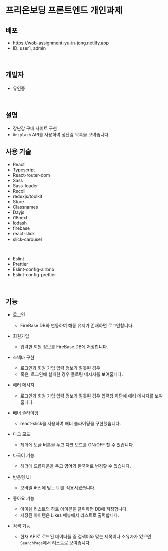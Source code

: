 # 프리온보딩 프론트엔드 개인과제
## 배포
- https://wob-assignment-yu-in-jong.netlify.app
- ID: user1, admin
<br>

## 개발자 
- 유인종
<br>

## 설명
- 장난감 구매 사이트 구현
- `Unsplash` API를 사용하여 장난감 목록을 보여줍니다.

## 사용 기술
- React
- Typescript
- React-router-dom
- Sass
- Sass-loader
- Recoil
- reduxjs/toolkit
- Store
- Classnames
- Dayjs
- i18next
- lodash
- firebase
- react-slick
- slick-carousel
<br>

- Eslint
- Prettier
- Eslint-config-airbnb
- Eslint-config-prettier
<br>

## 기능
- 로그인
  - FireBase DB와 연동하여 해동 유저가 존재하면 로그인합니다.
  
- 회원가입
  - 입력한 회원 정보를 FireBase DB에 저장합니다.

- 스낵바 구현
  - 로그인과 회원 가입 입력 정보가 잘못된 경우
  - 혹은, 로그인에 실패한 경우 플로팅 메시지를 보여줍니다.

- 에러 메시지 
  - 로그인과 회원 가입 입력 정보가 잘못된 경우 입력창 하단에 에러 메시지를 보여줍니다.

- 배너 슬라이딩
  - react-slick을 사용하여 배너 슬라이딩을 구현했습니다.

- 다크 모드
  - 헤더에 토글 버튼을 두고 다크 모드를 ON/OFF 할 수 있습니다.
  
- 다국어 기능
  - 헤더에 드롭다운을 두고 영어와 한국어로 변경할 수 있습니다.
  
- 반응형 UI
  - 모바일 버전에 맞는 UI를 적용시켰습니다.
  
- 좋아요 기능
  - 아이템 리스트의 하트 아이콘을 클릭하면 DB에 저장합니다.
  - 저장된 아이템은 Likes 메뉴에서 리스트로 출력합니다.

- 검색 기능
  - 현재 API로 로드된 데이터들 중 검색어와 맞는 제목이나 소유자가 있으면 `SearchPage`에서 리스트로 보여줍니다.

<br>
